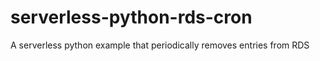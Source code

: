 # serverless-python-rds-cron
A serverless python example that periodically removes entries from RDS
